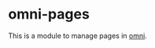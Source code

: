 # omni-pages

This is a module to manage pages in [omni][omni].

[omni]: https://github.com/chielkunkels/omni
